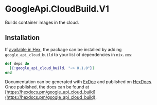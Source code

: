 # GoogleApi.CloudBuild.V1

Builds container images in the cloud.

## Installation

If [available in Hex](https://hex.pm/docs/publish), the package can be installed
by adding `google_api_cloud_build` to your list of dependencies in `mix.exs`:

```elixir
def deps do
  [{:google_api_cloud_build, "~> 0.1.0"}]
end
```

Documentation can be generated with [ExDoc](https://github.com/elixir-lang/ex_doc)
and published on [HexDocs](https://hexdocs.pm). Once published, the docs can
be found at [https://hexdocs.pm/google_api_cloud_build](https://hexdocs.pm/google_api_cloud_build).
